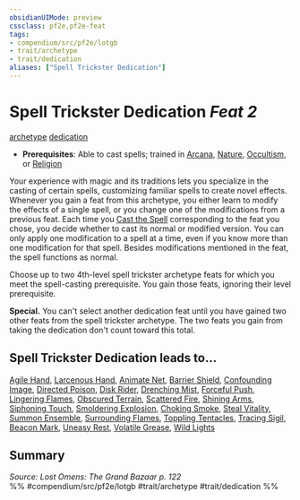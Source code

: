 ```yaml
---
obsidianUIMode: preview
cssclass: pf2e,pf2e-feat
tags:
- compendium/src/pf2e/lotgb
- trait/archetype
- trait/dedication
aliases: ["Spell Trickster Dedication"]
---
```

# Spell Trickster Dedication  *Feat 2*  
[archetype](rules/traits/archetype.md)  [dedication](rules/traits/dedication.md)  

- **Prerequisites**: Able to cast spells; trained in [Arcana](compendium/skills.md#Arcana), [Nature](compendium/skills.md#Nature), [Occultism](compendium/skills.md#Occultism), or [Religion](compendium/skills.md#Religion)

Your experience with magic and its traditions lets you specialize in the casting of certain spells, customizing familiar spells to create novel effects. Whenever you gain a feat from this archetype, you either learn to modify the effects of a single spell, or you change one of the modifications from a previous feat. Each time you [Cast the Spell](rules/actions/cast-a-spell.md) corresponding to the feat you chose, you decide whether to cast its normal or modified version. You can only apply one modification to a spell at a time, even if you know more than one modification for that spell. Besides modifications mentioned in the feat, the spell functions as normal.

Choose up to two 4th-level spell trickster archetype feats for which you meet the spell-casting prerequisite. You gain those feats, ignoring their level prerequisite.

**Special.** You can't select another dedication feat until you have gained two other feats from the spell trickster archetype. The two feats you gain from taking the dedication don't count toward this total.

## Spell Trickster Dedication leads to...

[Agile Hand](compendium/feats/agile-hand-lotgb.md), [Larcenous Hand](compendium/feats/larcenous-hand-lotgb.md), [Animate Net](compendium/feats/animate-net-lotgb.md), [Barrier Shield](compendium/feats/barrier-shield-lotgb.md), [Confounding Image](compendium/feats/confounding-image-lotgb.md), [Directed Poison](compendium/feats/directed-poison-lotgb.md), [Disk Rider](compendium/feats/disk-rider-lotgb.md), [Drenching Mist](compendium/feats/drenching-mist-lotgb.md), [Forceful Push](compendium/feats/forceful-push-lotgb.md), [Lingering Flames](compendium/feats/lingering-flames-lotgb.md), [Obscured Terrain](compendium/feats/obscured-terrain-lotgb.md), [Scattered Fire](compendium/feats/scattered-fire-lotgb.md), [Shining Arms](compendium/feats/shining-arms-lotgb.md), [Siphoning Touch](compendium/feats/siphoning-touch-lotgb.md), [Smoldering Explosion](compendium/feats/smoldering-explosion-lotgb.md), [Choking Smoke](compendium/feats/choking-smoke-lotgb.md), [Steal Vitality](compendium/feats/steal-vitality-lotgb.md), [Summon Ensemble](compendium/feats/summon-ensemble-lotgb.md), [Surrounding Flames](compendium/feats/surrounding-flames-lotgb.md), [Toppling Tentacles](compendium/feats/toppling-tentacles-lotgb.md), [Tracing Sigil](compendium/feats/tracing-sigil-lotgb.md), [Beacon Mark](compendium/feats/beacon-mark-lotgb.md), [Uneasy Rest](compendium/feats/uneasy-rest-lotgb.md), [Volatile Grease](compendium/feats/volatile-grease-lotgb.md), [Wild Lights](compendium/feats/wild-lights-lotgb.md)

## Summary

*Source: Lost Omens: The Grand Bazaar p. 122*  
%% #compendium/src/pf2e/lotgb #trait/archetype #trait/dedication %%